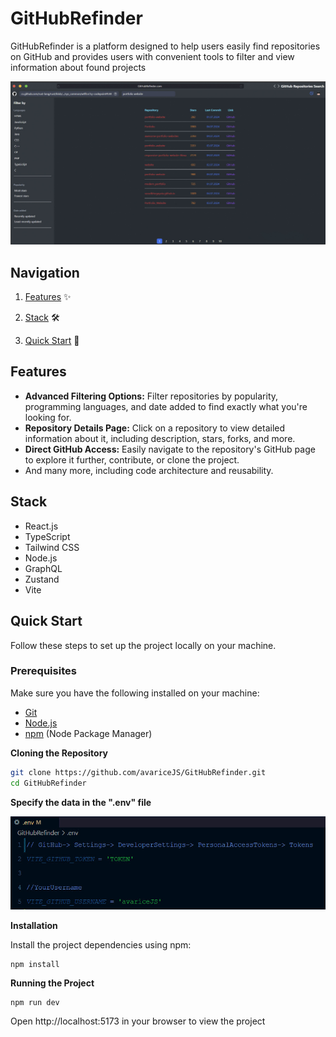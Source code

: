 # GitHubRefinder 
GitHubRefinder is a platform designed to help users easily find repositories on GitHub and provides users with convenient tools to filter and view information about found projects

![Preview](./src/public/image/githubrepo.jpg)

## Navigation
1. [Features](#features) ✨

2. [Stack](#stack) 🛠️

3. [Quick Start](#quick-start) 🚀

## Features
- **Advanced Filtering Options:** Filter repositories by popularity, programming languages, and date added to find exactly what you're looking for.
- **Repository Details Page:** Click on a repository to view detailed information about it, including description, stars, forks, and more.
- **Direct GitHub Access:** Easily navigate to the repository's GitHub page to explore it further, contribute, or clone the project.
- And many more, including code architecture and reusability.

## Stack
- React.js
- TypeScript
- Tailwind CSS
- Node.js
- GraphQL
- Zustand
- Vite

## Quick Start
Follow these steps to set up the project locally on your machine.

### Prerequisites

Make sure you have the following installed on your machine:

- [Git](https://git-scm.com/downloads)
- [Node.js](https://nodejs.org/en)
- [npm](https://www.npmjs.com/) (Node Package Manager)


**Cloning the Repository**

```sh
git clone https://github.com/avariceJS/GitHubRefinder.git
cd GitHubRefinder
```

**Specify the data in the ".env" file**

![Preview](./src/public/image/env.jpg)

**Installation**

Install the project dependencies using npm:

```
npm install
```

**Running the Project**
```
npm run dev
```

Open http://localhost:5173 in your browser to view the project
